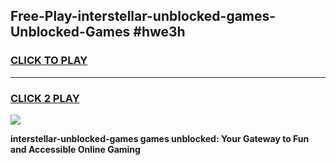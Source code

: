
## Free-Play-interstellar-unblocked-games-Unblocked-Games #hwe3h
<h3>
<a href="https://news.freeplayer.one?title=interstellar-unblocked-games&ref=8M">CLICK TO PLAY</a></h3>
<hr>

<h3>
<a href="https://news.freeplayer.one?title=interstellar-unblocked-games&ref=8M">CLICK 2 PLAY</a>
  
</h3>

<a href="https://news.freeplayer.one?title=interstellar-unblocked-games&ref=8M"><img src="https://clearcache.store/games.png"></a>


**interstellar-unblocked-games games unblocked: Your Gateway to Fun and Accessible Online Gaming**
